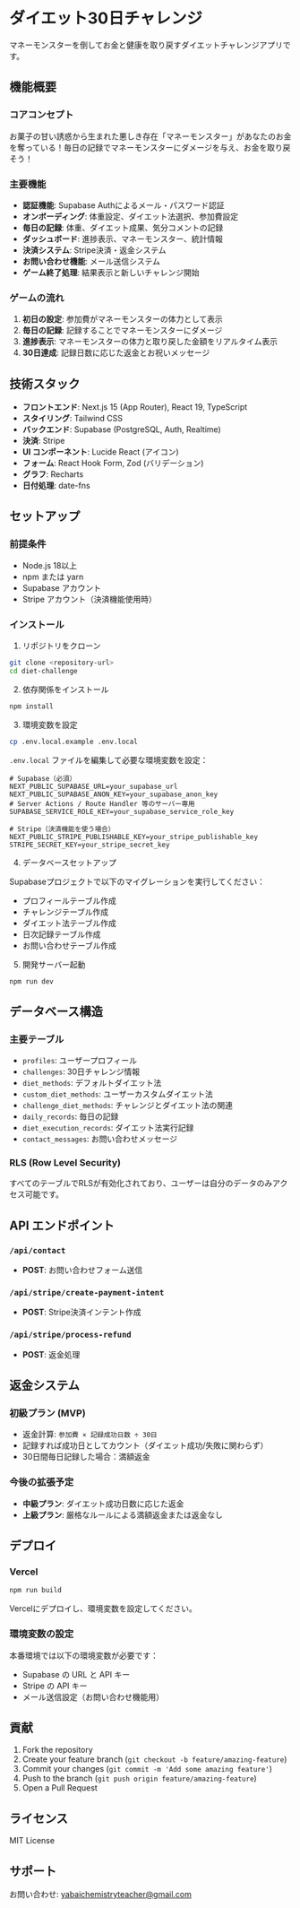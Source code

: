 # ダイエット30日チャレンジ

マネーモンスターを倒してお金と健康を取り戻すダイエットチャレンジアプリです。

## 機能概要

### コアコンセプト
お菓子の甘い誘惑から生まれた悪しき存在「マネーモンスター」があなたのお金を奪っている！毎日の記録でマネーモンスターにダメージを与え、お金を取り戻そう！

### 主要機能
- **認証機能**: Supabase Authによるメール・パスワード認証
- **オンボーディング**: 体重設定、ダイエット法選択、参加費設定
- **毎日の記録**: 体重、ダイエット成果、気分コメントの記録
- **ダッシュボード**: 進捗表示、マネーモンスター、統計情報
- **決済システム**: Stripe決済・返金システム
- **お問い合わせ機能**: メール送信システム
- **ゲーム終了処理**: 結果表示と新しいチャレンジ開始

### ゲームの流れ
1. **初日の設定**: 参加費がマネーモンスターの体力として表示
2. **毎日の記録**: 記録することでマネーモンスターにダメージ
3. **進捗表示**: マネーモンスターの体力と取り戻した金額をリアルタイム表示
4. **30日達成**: 記録日数に応じた返金とお祝いメッセージ

## 技術スタック

- **フロントエンド**: Next.js 15 (App Router), React 19, TypeScript
- **スタイリング**: Tailwind CSS
- **バックエンド**: Supabase (PostgreSQL, Auth, Realtime)
- **決済**: Stripe
- **UI コンポーネント**: Lucide React (アイコン)
- **フォーム**: React Hook Form, Zod (バリデーション)
- **グラフ**: Recharts
- **日付処理**: date-fns

## セットアップ

### 前提条件
- Node.js 18以上
- npm または yarn
- Supabase アカウント
- Stripe アカウント（決済機能使用時）

### インストール

1. リポジトリをクローン
```bash
git clone <repository-url>
cd diet-challenge
```

2. 依存関係をインストール
```bash
npm install
```

3. 環境変数を設定
```bash
cp .env.local.example .env.local
```

`.env.local` ファイルを編集して必要な環境変数を設定：

```env
# Supabase（必須）
NEXT_PUBLIC_SUPABASE_URL=your_supabase_url
NEXT_PUBLIC_SUPABASE_ANON_KEY=your_supabase_anon_key
# Server Actions / Route Handler 等のサーバー専用
SUPABASE_SERVICE_ROLE_KEY=your_supabase_service_role_key

# Stripe（決済機能を使う場合）
NEXT_PUBLIC_STRIPE_PUBLISHABLE_KEY=your_stripe_publishable_key
STRIPE_SECRET_KEY=your_stripe_secret_key
```

4. データベースセットアップ

Supabaseプロジェクトで以下のマイグレーションを実行してください：

- プロフィールテーブル作成
- チャレンジテーブル作成
- ダイエット法テーブル作成
- 日次記録テーブル作成
- お問い合わせテーブル作成

5. 開発サーバー起動
```bash
npm run dev
```

## データベース構造

### 主要テーブル
- `profiles`: ユーザープロフィール
- `challenges`: 30日チャレンジ情報
- `diet_methods`: デフォルトダイエット法
- `custom_diet_methods`: ユーザーカスタムダイエット法
- `challenge_diet_methods`: チャレンジとダイエット法の関連
- `daily_records`: 毎日の記録
- `diet_execution_records`: ダイエット法実行記録
- `contact_messages`: お問い合わせメッセージ

### RLS (Row Level Security)
すべてのテーブルでRLSが有効化されており、ユーザーは自分のデータのみアクセス可能です。

## API エンドポイント

### `/api/contact`
- **POST**: お問い合わせフォーム送信

### `/api/stripe/create-payment-intent`
- **POST**: Stripe決済インテント作成

### `/api/stripe/process-refund`
- **POST**: 返金処理

## 返金システム

### 初級プラン (MVP)
- 返金計算: `参加費 × 記録成功日数 ÷ 30日`
- 記録すれば成功日としてカウント（ダイエット成功/失敗に関わらず）
- 30日間毎日記録した場合：満額返金

### 今後の拡張予定
- **中級プラン**: ダイエット成功日数に応じた返金
- **上級プラン**: 厳格なルールによる満額返金または返金なし

## デプロイ

### Vercel
```bash
npm run build
```

Vercelにデプロイし、環境変数を設定してください。

### 環境変数の設定
本番環境では以下の環境変数が必要です：
- Supabase の URL と API キー
- Stripe の API キー
- メール送信設定（お問い合わせ機能用）

## 貢献

1. Fork the repository
2. Create your feature branch (`git checkout -b feature/amazing-feature`)
3. Commit your changes (`git commit -m 'Add some amazing feature'`)
4. Push to the branch (`git push origin feature/amazing-feature`)
5. Open a Pull Request

## ライセンス

MIT License

## サポート

お問い合わせ: yabaichemistryteacher@gmail.com